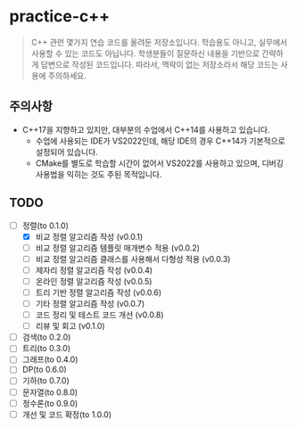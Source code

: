 # practice-c++

> C++ 관련 몇가지 연습 코드를 올려둔 저장소입니다. 학습용도 아니고, 실무에서 사용할 수 있는 코드도 아닙니다. 학생분들이 질문하신 내용을 기반으로 간략하게 답변으로 작성된 코드입니다. 따라서, 맥락이 없는 저장소라서 해당 코드는 사용에 주의하세요.

## 주의사항

- C++17을 지향하고 있지만, 대부분의 수업에서 C++14를 사용하고 있습니다.
	- 수업에 사용되는 IDE가 VS2022인데, 해당 IDE의 경우 C++14가 기본적으로 설정되어 있습니다.
	- CMake를 별도로 학습할 시간이 없어서 VS2022를 사용하고 있으며, 디버깅 사용법을 익히는 것도 주된 목적입니다.

## TODO

- [ ] 정렬(to 0.1.0)
	- [X] 비교 정렬 알고리즘 작성 (v0.0.1)
	- [ ] 비교 정렬 알고리즘 템플릿 매개변수 적용 (v0.0.2)
	- [ ] 비교 정렬 알고리즘 클래스를 사용해서 다형성 적용 (v0.0.3)
	- [ ] 제자리 정렬 알고리즘 작성 (v0.0.4)
	- [ ] 온라인 정렬 알고리즘 작성 (v0.0.5)
	- [ ] 트리 기반 정렬 알고리즘 작성 (v0.0.6)
	- [ ] 기타 정렬 알고리즘 작성 (v0.0.7)
	- [ ] 코드 정리 및 테스트 코드 개선 (v0.0.8)
	- [ ] 리뷰 및 회고 (v0.1.0)
- [ ] 검색(to 0.2.0)
- [ ] 트리(to 0.3.0)
- [ ] 그래프(to 0.4.0)
- [ ] DP(to 0.6.0)
- [ ] 기하(to 0.7.0)
- [ ] 문자열(to 0.8.0)
- [ ] 정수론(to 0.9.0)
- [ ] 개선 및 코드 확정(to 1.0.0)
